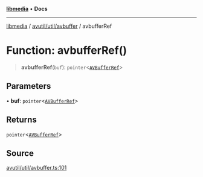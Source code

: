 [**libmedia**](../../../../README.md) • **Docs**

***

[libmedia](../../../../README.md) / [avutil/util/avbuffer](../README.md) / avbufferRef

# Function: avbufferRef()

> **avbufferRef**(`buf`): `pointer`\<[`AVBufferRef`](../../../struct/avbuffer/classes/AVBufferRef.md)\>

## Parameters

• **buf**: `pointer`\<[`AVBufferRef`](../../../struct/avbuffer/classes/AVBufferRef.md)\>

## Returns

`pointer`\<[`AVBufferRef`](../../../struct/avbuffer/classes/AVBufferRef.md)\>

## Source

[avutil/util/avbuffer.ts:101](https://github.com/zhaohappy/libmedia/blob/87bf8029d8be58d5035a3f4dc7037c25d1ac371b/src/avutil/util/avbuffer.ts#L101)
